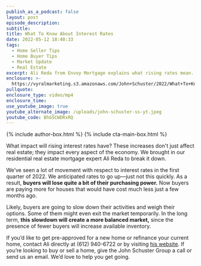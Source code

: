 ```yaml
---
publish_as_a_podcast: false
layout: post
episode_description:
subtitle:
title: What To Know About Interest Rates
date: 2022-05-12 18:40:33
tags:
  - Home Seller Tips
  - Home Buyer Tips
  - Market Update
  - Real Estate
excerpt: Ali Reda from Envoy Mortgage explains what rising rates mean.
enclosure: >-
  https://vyralmarketing.s3.amazonaws.com/John+Schuster/2022/What+To+Know+About+Interest+Rates.mp4
pullquote:
enclosure_type: video/mp4
enclosure_time:
use_youtube_image: true
youtube_alternate_image: /uploads/john-schuster-ss-yt.jpeg
youtube_code: BhG5CWDRxRQ
---
```


{% include author-box.html %}
{% include cta-main-box.html %}

What impact will rising interest rates have? These increases don't just affect real estate; they impact every aspect of the economy. We brought in our residential real estate mortgage expert Ali Reda to break it down.

We’ve seen a lot of movement with respect to interest rates in the first quarter of 2022. We anticipated rates to go up—just not this quickly. As a result, **buyers will lose quite a bit of their purchasing power.** Now buyers are paying more for houses that would have cost much less just a few months ago.

Likely, buyers are going to slow down their activities and weigh their options. Some of them might even exit the market temporarily. In the long term, **this slowdown will create a more balanced market,** since the presence of fewer buyers will increase available inventory.

If you’d like to get pre-approved for a new home or refinance your current home, contact Ali directly at (612) 940-6722 or by visiting <u><a target="_blank" rel="noopener" href="https://www.envoymortgage.com/loan-officer/ali-reda-edina-mn/">his website</a></u>. If you’re looking to buy or sell a home, give the John Schuster Group a call or send us an email. We’d love to help you get going.
